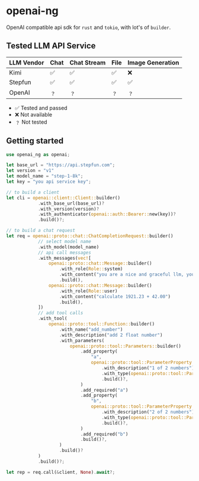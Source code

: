 # openai-ng

OpenAI compatible api sdk for `rust` and `tokio`, with lot's of `builder`.

## Tested LLM API Service

| LLM Vendor | Chat | Chat Stream | File | Image Generation |
| ---------- | ---- | ----------- | ---- | ---------------- |
| Kimi       | ✅   | ✅          | ✅   | ❌               |
| Stepfun    | ✅   | ✅          | ✅   | ✅               |
| OpenAI     | ﹖   | ﹖          | ﹖   | ﹖               |

- ✅ Tested and passed
- ❌ Not available
- ﹖ Not tested

## Getting started

```rust
use openai_ng as openai;

let base_url = "https://api.stepfun.com";
let version = "v1"
let model_name = "step-1-8k";
let key = "you api service key";

// to build a client
let cli = openai::client::Client::builder()
            .with_base_url(base_url)?
            .with_version(version)?
            .with_authenticator(openai::auth::Bearer::new(key))?
            .build()?;

// to build a chat request
let req = openai::proto::chat::ChatCompletionRequest::builder()
            // select model name
            .with_model(model_name) 
            // api call messages
            .with_messages(vec![
                openai::proto::chat::Message::builder()
                    .with_role(Role::system)
                    .with_content("you are a nice and graceful llm, you are kind, helpful, patient and will not voilate rules to provide any non-proper content.")
                    .build(),
                openai::proto::chat::Message::builder()
                    .with_role(Role::user)
                    .with_content("calculate 1921.23 + 42.00")
                    .build(),
            ])
            // add tool calls
            .with_tool(
                openai::proto::tool::Function::builder()
                    .with_name("add_number")
                    .with_description("add 2 float number")
                    .with_parameters(
                        openai::proto::tool::Parameters::builder()
                            .add_property(
                                "a",
                                openai::proto::tool::ParameterProperty::builder()
                                    .with_description("1 of 2 numbers")
                                    .with_type(openai::proto::tool::ParameterType::number)
                                    .build()?,
                            )
                            .add_required("a")
                            .add_property(
                                "b",
                                openai::proto::tool::ParameterProperty::builder()
                                    .with_description("2 of 2 numbers")
                                    .with_type(openai::proto::tool::ParameterType::number)
                                    .build()?,
                            )
                            .add_required("b")
                            .build()?,
                    )
                    .build()?
            )
            .build()?;

let rep = req.call(&client, None).await?;
```
